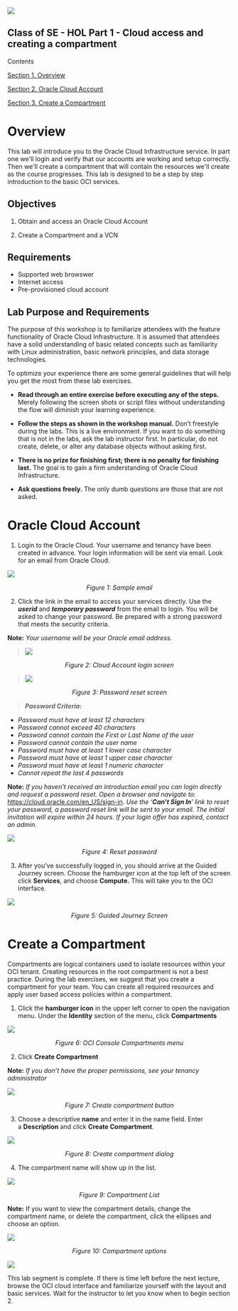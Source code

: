 ![](./media/image1.png)

## Class of SE - HOL Part 1 - Cloud access and creating a compartment
Contents

[Section 1. Overview](#overview)

[Section 2. Oracle Cloud Account](#oracle-cloud-account)

[Section 3. Create a Compartment](#create-a-compartment)


## 
#
# Overview

This lab will introduce you to the Oracle Cloud Infrastructure service.
In part one we'll login and verify that our accounts are working and setup correctly. 
Then we'll create a compartment that will contain the resources we'll create as the course progresses.  This lab is designed to be a step by step introduction to the basic OCI services.

## Objectives

1.  Obtain and access an Oracle Cloud Account

2.  Create a Compartment and a VCN

## Requirements

  - Supported web browswer
  - Internet access
  - Pre-provisioned cloud account
  
  ## Lab Purpose and Requirements

The purpose of this workshop is to familiarize attendees with the feature functionality of Oracle Cloud Infrastructure. It is assumed that attendees have a solid understanding of basic related concepts such as familiarity with Linux administration, basic network principles, and data storage technologies.

To optimize your experience there are some general guidelines that will help you get the most from these lab exercises.

  - **Read through an entire exercise before executing any of the steps.** 
  Merely following the screen shots or script files without understanding the flow will diminish your learning experience.

  - **Follow the steps as shown in the workshop manual.**
    Don’t freestyle during the labs. This is a live environment. If you want to do something that is not in the labs, ask the lab instructor first. In particular, do not create, delete, or alter any database objects without asking first.

  - **There is no prize for finishing first; there is no penalty for finishing last.** 
  The goal is to gain a firm understanding of Oracle Cloud Infrastructure.

  - **Ask questions freely.** 
  The only dumb questions are those that are not asked.

# Oracle Cloud Account

1.  Login to the Oracle Cloud. Your username and tenancy have been
    created in advance. Your login information will be sent via email.
    Look for an email from Oracle Cloud.

![](./media/image6.png)

*<center>Figure 1: Sample email </center>*


2.  Click the link in the email to access your
    services directly. Use the ***userid*** and ***temporary password***
    from the email to login. You will be asked to change your password.
    Be prepared with a strong password that meets the security criteria.

**Note:** *Your username will be your Oracle email address.*

> ![](./media/image8.png)

*<center> Figure 2: Cloud Account login screen</center>*

> ![](./media/image9.png)

*<center> Figure 3: Password reset screen</center>*

> ***Password Criteria:***

  - *Password must have at least 12 characters*
  - *Password cannot exceed 40 characters*
  - *Password cannot contain the First or Last Name of the user*
  - *Password cannot contain the user name*
  - *Password must have at least 1 lower case character*
  - *Password must have at least 1 upper case character*
  - *Password must have at least 1 numeric character*
  - *Cannot repeat the last 4 passwords*

**Note:** *If you <span class="underline">haven’t received an
introduction email</span> you can login directly and request a password reset. Open a browser and
navigate to:* <span class="underline">
<https://cloud.oracle.com/en_US/sign-in>.</span> *Use the ‘**Can’t Sign
In**’ link to reset your password, a password reset link will be sent to
your email.  The initial invitation will expire within 24 hours.  If your login offer has expired, contact an admin.*

![](./media/image10.png)

*<center> Figure 4: Reset password</center>*

3.  After you’ve successfully logged in, you should arrive at the Guided
    Journey screen. Choose the hamburger icon at the top left of the
    screen click **Services**, and choose **Compute.**  This will take you to the OCI interface.

![](./media/image11.png)

*<center> Figure 5: Guided Journey Screen</center>*

# Create a Compartment

Compartments are logical containers used to isolate resources within your OCI tenant.  Creating resources in the root compartment is not a best practice.  During the lab exercises, we suggest that you create a compartment for your team. You can create all required resources and apply user based
access policies within a compartment.

1.  Click the **hamburger icon** in the upper left corner to open the navigation menu. Under the **Identity** section of the menu, click **Compartments**

![](./media/image12.png)

*<center> Figure 6: OCI Console Compartments menu</center>*

2. Click **Create Compartment**

**Note:** *If you don’t have the proper permissions, see your tenancy administrator*

![](./media/image13.png)

*<center> Figure 7:  Create compartment button</center>*

3.  Choose a descriptive **name** and enter it in the name field. Enter
    a **Description** and click **Create Compartment**.

![](./media/image14.png)

*<center> Figure 8: Create compartment dialog</center>*

4.  The compartment name will show up in the list.

![](./media/image15.png)

*<center> Figure 9: Compartment List</center>*

**Note:** If you want to view the compartment details, change the
compartment name, or delete the compartment, click the ellipses and
choose an option.

![](./media/image16.png)

*<center> Figure 10: Compartment options</center>*

![](./media/image99.png)

This lab segment is complete.    If there is time left before the next lecture, browse the OCI cloud interface and familiarize yourself with the layout and basic services.  Wait for the instructor to let you know when to begin section 2.